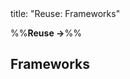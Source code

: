 <frontmatter>
title: "Reuse: Frameworks"
</frontmatter>

<link rel="stylesheet" href="{{baseUrl}}/css/textbook.css">

<div class="website-content" id="all">

%%**Reuse →**%%

## Frameworks

<div id="main">

<include src="what/embed.md" boilerplate  />
<include src="frameworksVsLibraries/embed.md" boilerplate  />

</div>

</div>
